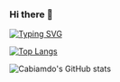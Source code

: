 ### Hi there 👋

<!--
**cabiamdos/cabiamdos** is a ✨ _special_ ✨ repository because its `README.md` (this file) appears on your GitHub profile.

Here are some ideas to get you started:

- 🔭 I’m currently working on ...
- 🌱 I’m currently learning ...
- 👯 I’m looking to collaborate on ...
- 🤔 I’m looking for help with ...
- 💬 Ask me about ...
- 📫 How to reach me: ...
- 😄 Pronouns: ...
- ⚡ Fun fact: ...
-->

[![Typing SVG](https://readme-typing-svg.herokuapp.com?font=Fira+Code&pause=1000&color=C33030E7&width=435&lines=Open-source+developer;from+Spain;Nice+to+meet+you)](https://git.io/typing-svg)

[![Top Langs](https://github-readme-stats.vercel.app/api/top-langs/?username=cabiamdos&show_icons=true&title_color=fff&icon_color=79ff97&text_color=9f9f9f&bg_color=151515)](https://github.com/cabiamdos/github-readme-stats)

![Cabiamdo's GitHub stats](https://github-readme-stats.vercel.app/api?username=cabiamdos&show_icons=true&show_icons=true&title_color=fff&icon_color=79ff97&text_color=9f9f9f&bg_color=151515)
